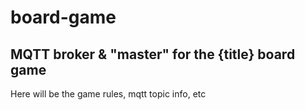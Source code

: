 # board-game
MQTT broker &amp; "master" for the {title} board game
---

Here will be the game rules, mqtt topic info, etc